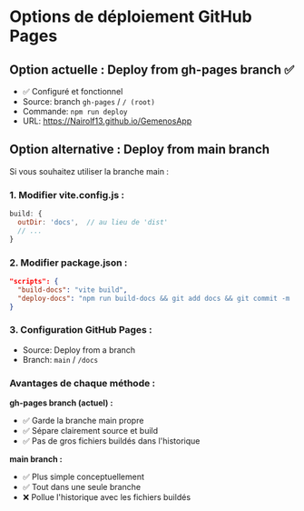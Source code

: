 # Options de déploiement GitHub Pages

## Option actuelle : Deploy from gh-pages branch ✅
- ✅ Configuré et fonctionnel
- Source: branch `gh-pages` / `/ (root)`
- Commande: `npm run deploy`
- URL: https://Nairolf13.github.io/GemenosApp

## Option alternative : Deploy from main branch
Si vous souhaitez utiliser la branche main :

### 1. Modifier vite.config.js :
```javascript
build: {
  outDir: 'docs',  // au lieu de 'dist'
  // ...
}
```

### 2. Modifier package.json :
```json
"scripts": {
  "build-docs": "vite build",
  "deploy-docs": "npm run build-docs && git add docs && git commit -m 'Deploy to GitHub Pages' && git push"
}
```

### 3. Configuration GitHub Pages :
- Source: Deploy from a branch
- Branch: `main` / `/docs`

### Avantages de chaque méthode :

**gh-pages branch (actuel) :**
- ✅ Garde la branche main propre
- ✅ Sépare clairement source et build
- ✅ Pas de gros fichiers buildés dans l'historique

**main branch :**
- ✅ Plus simple conceptuellement
- ✅ Tout dans une seule branche
- ❌ Pollue l'historique avec les fichiers buildés
